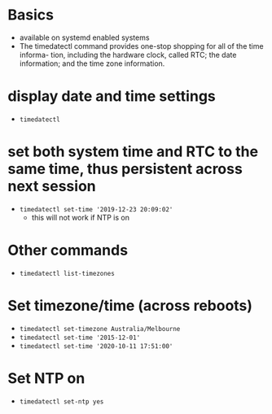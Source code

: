 # Basics
- available on systemd enabled systems
- The timedatectl command provides one-stop shopping for all of the time informa- tion, including the hardware clock, called RTC; the date information; and the time zone information.

# display date and time settings
- `timedatectl`

# set both system time and RTC to the same time, thus persistent across next session
- `timedatectl set-time '2019-12-23 20:09:02'`
    - this will not work if NTP is on

# Other commands
- `timedatectl list-timezones`

# Set timezone/time (across reboots)
- `timedatectl set-timezone Australia/Melbourne`
- `timedatectl set-time '2015-12-01'`
- `timedatectl set-time '2020-10-11 17:51:00'`

# Set NTP on
- `timedatectl set-ntp yes`
